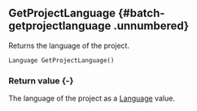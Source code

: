 ## GetProjectLanguage {#batch-getprojectlanguage .unnumbered}

Returns the language of the project.

```{sql}
Language GetProjectLanguage()
```

### Return value {-}

The language of the project as a [Language](#language) value.